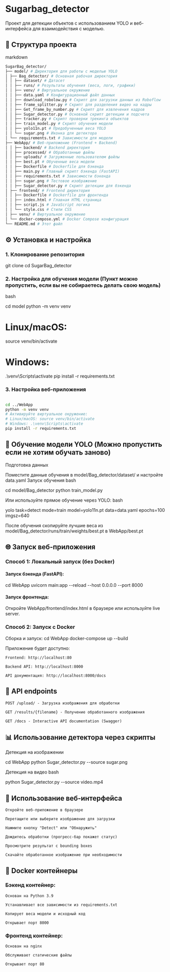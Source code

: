 # Sugarbag_detector
Проект для детекции объектов с использованием YOLO и веб-интерфейса для взаимодействия с моделью.

## 📁 Структура проекта
markdown

```bash
SugarBag_detector/
├── model/ # Директория для работы с моделью YOLO
│ ├── Bag_detector/ # Основная рабочая директория
│ │ ├── dataset/ # Датасет 
│ │ ├── runs/ # Результаты обучения (веса, логи, графики)
│ │ ├── venv/ # Виртуальное окружение
│ │ ├── data.yaml # Конфигурационный файл данных
│ │ ├── download_robolow.py # Скрипт для загрузки данных из Roboflow
│ │ ├── frame_splitter.py # Скрипт для разделения видео на кадры
│ │ ├── Get_frame_by_number.py # Скрипт для извлечения кадров
│ │ ├── Sugar_detector.py # Основной скрипт детекции и подсчета
│ │ ├── tracker.py # Скрипт проверки трекинга объектов
│ │ ├── train_model.py # Скрипт обучения модели
│ │ ├── yolo11n.pt # Предобученные веса YOLO
│ │ └── sugar.png # Иконка для детектора
│ └── requirements.txt # Зависимости для модели
├── WebApp/ # Веб-приложение (Frontend + Backend)
│ │ ├── backend/ # Backend директория
│ │ ├── processed/ # Обработанные файлы
│ │ ├── uploads/ # Загруженные пользователем файлы
│ │ ├── best.pt # Обученные веса модели
│ │ ├── Dockerfile # Dockerfile для бэкенда
│ │ ├── main.py # Главный скрипт бэкенда (FastAPI)
│ │ ├── requirements.txt # Зависимости бэкенда
│ │ ├── sugar.png # Тестовое изображение
│ │ ├── Sugar_detector.py # Скрипт детекции для бэкенда
│ ├── frontend/ # Frontend директория
│ │ ├── Dockerfile # Dockerfile для фронтенда
│ │ ├── index.html # Главная HTML страница
│ │ ├── script.js # JavaScript логика
│ │ └── style.css # Стили CSS
│ ├── venv/ # Виртуальное окружение
│ └── docker-compose.yml # Docker Compose конфигурация
└── README.md # Этот файл
```
## ⚙️ Установка и настройка

### 1. Клонирование репозитория
git clone 
cd SugarBag_detector

### 2. Настройка для обучения модели (Пункт можно пропустить, если вы не собираетесь делать свою модель)
bash

cd model
python -m venv venv
# Linux/macOS:
source venv/bin/activate
# Windows:
.\venv\Scripts\activate
pip install -r requirements.txt

### 3. Настройка веб-приложения
```bash

cd ../WebApp
python -m venv venv
# Активируйте виртуальное окружение:
# Linux/macOS: source venv/bin/activate
# Windows: .\venv\Scripts\activate
pip install -r requirements.txt
```
## 🧠 Обучение модели YOLO (Можно пропустить если не хотим обучать заново)
Подготовка данных

Поместите данные обучения в model/Bag_detector/dataset/ и настройте data.yaml
Запуск обучения
bash

cd model/Bag_detector
python train_model.py

Или используйте прямое обучение через YOLO:
bash

yolo task=detect mode=train model=yolo11n.pt data=data.yaml epochs=100 imgsz=640

После обучения скопируйте лучшие веса из model/Bag_detector/runs/train/weights/best.pt в WebApp/best.pt
## 🌐 Запуск веб-приложения
### Способ 1: Локальный запуск (без Docker)
#### Запуск бэкенда (FastAPI):

cd WebApp
uvicorn main:app --reload --host 0.0.0.0 --port 8000

#### Запуск фронтенда:

Откройте WebApp/frontend/index.html в браузере или используйте live server.
### Способ 2: Запуск с Docker
Сборка и запуск:
cd WebApp
docker-compose up --build

Приложение будет доступно:

    Frontend: http://localhost:80

    Backend API: http://localhost:8000

    API документация: http://localhost:8000/docs

## 🎯 API endpoints

    POST /upload/ - Загрузка изображения для обработки

    GET /results/{filename} - Получение обработанного изображения

    GET /docs - Interactive API documentation (Swagger)

## 📊 Использование детектора через скрипты
Детекция на изображении

cd WebApp
python Sugar_detector.py --source sugar.png

Детекция на видео
bash

python Sugar_detector.py --source video.mp4

## 🚀 Использование веб-интерфейса

    Откройте веб-приложение в браузере

    Перетащите или выберите изображение для загрузки

    Нажмите кнопку "Detect" или "Обнаружить"

    Дождитесь обработки (прогресс-бар покажет статус)

    Просмотрите результат с bounding boxes

    Скачайте обработанное изображение при необходимости

## 🐳 Docker контейнеры
### Бэкенд контейнер:

    Основан на Python 3.9

    Устанавливает все зависимости из requirements.txt

    Копирует веса модели и исходный код

    Открывает порт 8000

### Фронтенд контейнер:

    Основан на nginx

    Обслуживает статические файлы

    Открывает порт 80